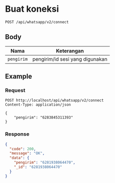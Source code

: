 # Buat koneksi

```http
POST /api/whatsapp/v2/connect
```

## Body

| Nama       | Keterangan                      |
| ---------- | ------------------------------- |
| `pengirim` | pengirim/id sesi yang digunakan |

## Example

### Request

```http
POST http://localhost/api/whatsapp/v2/connect
Content-Type: application/json

{
    "pengirim": "6283845311393"
}
```

### Response

```json
{
  "code": 200,
  "message": "OK",
  "data": {
    "pengirim": "6281938064470",
    "_id": "6281938064470"
  }
}
```
